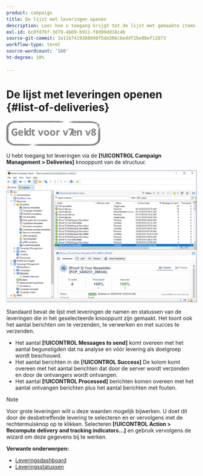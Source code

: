 ```yaml
---
product: campaign
title: De lijst met leveringen openen
description: Leer hoe u toegang krijgt tot de lijst met gemaakte items
exl-id: 6c0fd76f-3d79-4b69-b911-f8d99dd18c4b
source-git-commit: 1e11b7419388698f5de366cbeddf2be88ef12873
workflow-type: tm+mt
source-wordcount: '160'
ht-degree: 10%

---
```


# De lijst met leveringen openen {#list-of-deliveries}

![](../../assets/common.svg)

U hebt toegang tot leveringen via de **[!UICONTROL Campaign Management > Deliveries]** knooppunt van de structuur.

![](assets/deliveries-list.png)

Standaard bevat de lijst met leveringen de namen en statussen van de leveringen die in het geselecteerde knooppunt zijn gemaakt. Het toont ook het aantal berichten om te verzenden, te verwerken en met succes te verzenden.

* Het aantal **[!UICONTROL Messages to send]** komt overeen met het aantal begunstigden dat na analyse en vóór levering als doelgroep wordt beschouwd.
* Het aantal berichten in de **[!UICONTROL Success]** De kolom komt overeen met het aantal berichten dat door de server wordt verzonden en door de ontvangers wordt ontvangen.
* Het aantal **[!UICONTROL Processed]** berichten komen overeen met het aantal ontvangen berichten plus het aantal berichten met fouten.

>[!NOTE]
>
>Voor grote leveringen wilt u deze waarden mogelijk bijwerken. U doet dit door de desbetreffende levering te selecteren en er vervolgens met de rechtermuisknop op te klikken. Selecteren **[!UICONTROL Action > Recompute delivery and tracking indicators...]** en gebruik vervolgens de wizard om deze gegevens bij te werken.

**Verwante onderwerpen:**

* [Leveringsdashboard](delivery-dashboard.md)
* [Leveringsstatussen](delivery-statuses.md)
